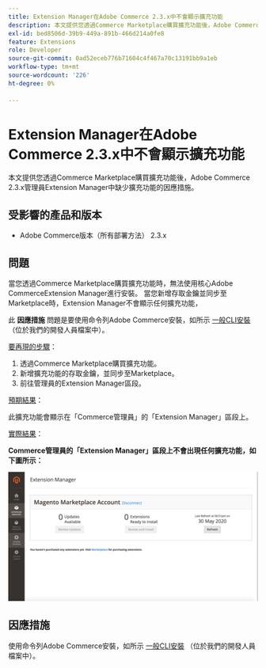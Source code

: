 ```yaml
---
title: Extension Manager在Adobe Commerce 2.3.x中不會顯示擴充功能
description: 本文提供您透過Commerce Marketplace購買擴充功能後，Adobe Commerce 2.3.x管理員Extension Manager中缺少擴充功能的因應措施。
exl-id: bed8506d-39b9-449a-891b-466d214a0fe8
feature: Extensions
role: Developer
source-git-commit: 0ad52eceb776b71604c4f467a70c13191bb9a1eb
workflow-type: tm+mt
source-wordcount: '226'
ht-degree: 0%

---
```


# Extension Manager在Adobe Commerce 2.3.x中不會顯示擴充功能

本文提供您透過Commerce Marketplace購買擴充功能後，Adobe Commerce 2.3.x管理員Extension Manager中缺少擴充功能的因應措施。

## 受影響的產品和版本

* Adobe Commerce版本（所有部署方法） 2.3.x

## 問題

當您透過Commerce Marketplace購買擴充功能時，無法使用核心Adobe CommerceExtension Manager進行安裝。 當您新增存取金鑰並同步至Marketplace時，Extension Manager不會顯示任何擴充功能，

此 **因應措施** 問題是要使用命令列Adobe Commerce安裝，如所示 [一般CLI安裝](https://devdocs.magento.com/extensions/install/) （位於我們的開發人員檔案中）。

<u>要再現的步驟</u>：

1. 透過Commerce Marketplace購買擴充功能。
1. 新增擴充功能的存取金鑰，並同步至Marketplace。
1. 前往管理員的Extension Manager區段。

<u>預期結果</u>：

此擴充功能會顯示在「Commerce管理員」的「Extension Manager」區段上。

<u>實際結果</u>：

**Commerce管理員的「Extension Manager」區段上不會出現任何擴充功能，如下圖所示：**


![KB-607_Image_1.png](assets/KB-607_Image_1.png)

## 因應措施

使用命令列Adobe Commerce安裝，如所示 [一般CLI安裝](https://devdocs.magento.com/extensions/install/) （位於我們的開發人員檔案中）。
